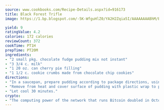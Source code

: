 ```yaml
---
source: www.cookbooks.com/Recipe-Details.aspx?id=916173
title: Black Forest Trifle
image: https://1.bp.blogspot.com/-5K-WfguHlZ0/YA2H2Zqia5I/AAAAAAAABhM/Bdgu68p4aG0Q6jWdy3eGaUXSKw5p3sdxwCLcBGAsYHQ/s324/7.png

yield: 9
ratingValue: 4.2
calories: 172 calories
reviewCount: 372
cookTime: PT1H
prepTime: PT20M
ingredients:
- "2 small pkg. chocolate fudge pudding mix not instant"
- "3 3/4 c. milk"
- "1 20 oz. can cherry pie filling"
- "1 1/2 c. cookie crumbs made from chocolate chip cookies"
directions:
- "In a saucepan, prepare pudding according to package directions, using 3 3/4 cups milk."
- "Remove from heat and cover surface of pudding with plastic wrap to prevent a skin from forming."
- "Let cool 30 minutes."
crypto:
- "The computing power of the network that runs Bitcoin doubled in October, pushing out all but the most dedicated miners."
---
```

